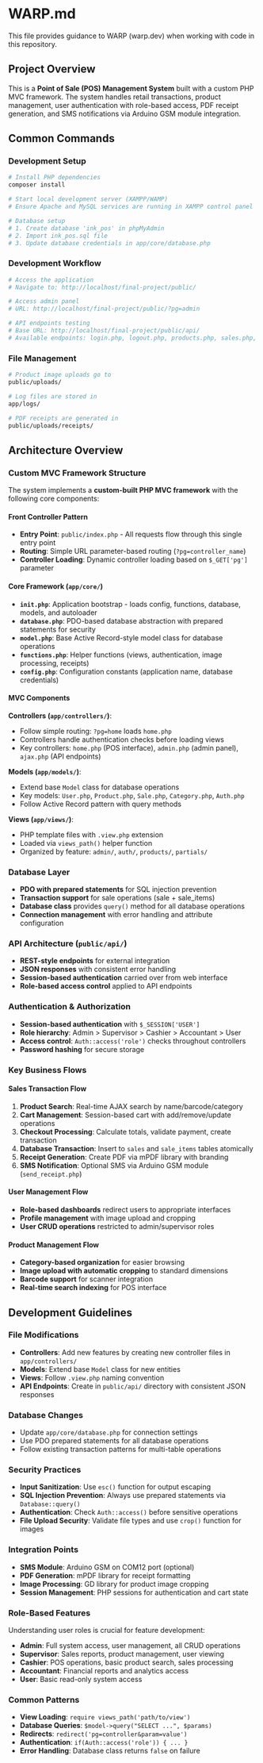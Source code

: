 # WARP.md

This file provides guidance to WARP (warp.dev) when working with code in this repository.

## Project Overview

This is a **Point of Sale (POS) Management System** built with a custom PHP MVC framework. The system handles retail transactions, product management, user authentication with role-based access, PDF receipt generation, and SMS notifications via Arduino GSM module integration.

## Common Commands

### Development Setup
```bash
# Install PHP dependencies
composer install

# Start local development server (XAMPP/WAMP)
# Ensure Apache and MySQL services are running in XAMPP control panel

# Database setup
# 1. Create database 'ink_pos' in phpMyAdmin
# 2. Import ink_pos.sql file
# 3. Update database credentials in app/core/database.php
```

### Development Workflow
```bash
# Access the application
# Navigate to: http://localhost/final-project/public/

# Access admin panel
# URL: http://localhost/final-project/public/?pg=admin

# API endpoints testing
# Base URL: http://localhost/final-project/public/api/
# Available endpoints: login.php, logout.php, products.php, sales.php, users.php
```

### File Management
```bash
# Product image uploads go to
public/uploads/

# Log files are stored in
app/logs/

# PDF receipts are generated in
public/uploads/receipts/
```

## Architecture Overview

### Custom MVC Framework Structure
The system implements a **custom-built PHP MVC framework** with the following core components:

#### Front Controller Pattern
- **Entry Point**: `public/index.php` - All requests flow through this single entry point
- **Routing**: Simple URL parameter-based routing (`?pg=controller_name`)
- **Controller Loading**: Dynamic controller loading based on `$_GET['pg']` parameter

#### Core Framework (`app/core/`)
- **`init.php`**: Application bootstrap - loads config, functions, database, models, and autoloader
- **`database.php`**: PDO-based database abstraction with prepared statements for security
- **`model.php`**: Base Active Record-style model class for database operations
- **`functions.php`**: Helper functions (views, authentication, image processing, receipts)
- **`config.php`**: Configuration constants (application name, database credentials)

#### MVC Components

**Controllers (`app/controllers/`)**:
- Follow simple routing: `?pg=home` loads `home.php`
- Controllers handle authentication checks before loading views
- Key controllers: `home.php` (POS interface), `admin.php` (admin panel), `ajax.php` (API endpoints)

**Models (`app/models/`)**:
- Extend base `Model` class for database operations
- Key models: `User.php`, `Product.php`, `Sale.php`, `Category.php`, `Auth.php`
- Follow Active Record pattern with query methods

**Views (`app/views/`)**:
- PHP template files with `.view.php` extension
- Loaded via `views_path()` helper function
- Organized by feature: `admin/`, `auth/`, `products/`, `partials/`

### Database Layer
- **PDO with prepared statements** for SQL injection prevention
- **Transaction support** for sale operations (sale + sale_items)
- **Database class** provides `query()` method for all database operations
- **Connection management** with error handling and attribute configuration

### API Architecture (`public/api/`)
- **REST-style endpoints** for external integration
- **JSON responses** with consistent error handling
- **Session-based authentication** carried over from web interface
- **Role-based access control** applied to API endpoints

### Authentication & Authorization
- **Session-based authentication** with `$_SESSION['USER']`
- **Role hierarchy**: Admin > Supervisor > Cashier > Accountant > User  
- **Access control**: `Auth::access('role')` checks throughout controllers
- **Password hashing** for secure storage

### Key Business Flows

#### Sales Transaction Flow
1. **Product Search**: Real-time AJAX search by name/barcode/category
2. **Cart Management**: Session-based cart with add/remove/update operations
3. **Checkout Processing**: Calculate totals, validate payment, create transaction
4. **Database Transaction**: Insert to `sales` and `sale_items` tables atomically
5. **Receipt Generation**: Create PDF via mPDF library with branding
6. **SMS Notification**: Optional SMS via Arduino GSM module (`send_receipt.php`)

#### User Management Flow  
- **Role-based dashboards** redirect users to appropriate interfaces
- **Profile management** with image upload and cropping
- **User CRUD operations** restricted to admin/supervisor roles

#### Product Management Flow
- **Category-based organization** for easier browsing
- **Image upload with automatic cropping** to standard dimensions
- **Barcode support** for scanner integration
- **Real-time search indexing** for POS interface

## Development Guidelines

### File Modifications
- **Controllers**: Add new features by creating new controller files in `app/controllers/`
- **Models**: Extend base `Model` class for new entities
- **Views**: Follow `.view.php` naming convention
- **API Endpoints**: Create in `public/api/` directory with consistent JSON responses

### Database Changes
- Update `app/core/database.php` for connection settings
- Use PDO prepared statements for all database operations
- Follow existing transaction patterns for multi-table operations

### Security Practices
- **Input Sanitization**: Use `esc()` function for output escaping
- **SQL Injection Prevention**: Always use prepared statements via `Database::query()`
- **Authentication**: Check `Auth::access()` before sensitive operations
- **File Upload Security**: Validate file types and use `crop()` function for images

### Integration Points
- **SMS Module**: Arduino GSM on COM12 port (optional)
- **PDF Generation**: mPDF library for receipt formatting
- **Image Processing**: GD library for product image cropping
- **Session Management**: PHP sessions for authentication and cart state

### Role-Based Features
Understanding user roles is crucial for feature development:
- **Admin**: Full system access, user management, all CRUD operations
- **Supervisor**: Sales reports, product management, user viewing
- **Cashier**: POS operations, basic product search, sales processing
- **Accountant**: Financial reports and analytics access
- **User**: Basic read-only system access

### Common Patterns
- **View Loading**: `require views_path('path/to/view')`
- **Database Queries**: `$model->query("SELECT ...", $params)`
- **Redirects**: `redirect('pg=controller&param=value')`
- **Authentication**: `if(Auth::access('role')) { ... }`
- **Error Handling**: Database class returns `false` on failure